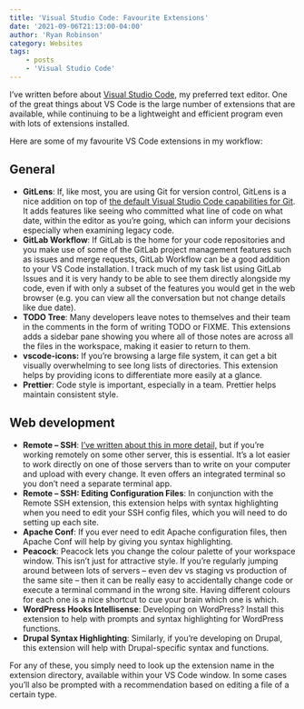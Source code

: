 ```yaml
---
title: 'Visual Studio Code: Favourite Extensions'
date: '2021-09-06T21:13:00-04:00'
author: 'Ryan Robinson'
category: Websites
tags:
    - posts
    - 'Visual Studio Code'
---
```


I’ve written before about [Visual Studio Code](/tags/visual-studio-code/), my preferred text editor. One of the great things about VS Code is the large number of extensions that are available, while continuing to be a lightweight and efficient program even with lots of extensions installed.

Here are some of my favourite VS Code extensions in my workflow:

## General

- **GitLens**: If, like most, you are using Git for version control, GitLens is a nice addition on top of [the default Visual Studio Code capabilities for Git](/websites/using-github-from-visual-studio-code/). It adds features like seeing who committed what line of code on what date, within the editor as you’re going, which can inform your decisions especially when examining legacy code.
- **GitLab Workflow**: If GitLab is the home for your code repositories and you make use of some of the GitLab project management features such as issues and merge requests, GitLab Workflow can be a good addition to your VS Code installation. I track much of my task list using GitLab Issues and it is very handy to be able to see them directly alongside my code, even if with only a subset of the features you would get in the web browser (e.g. you can view all the conversation but not change details like due date).
- **TODO Tree**: Many developers leave notes to themselves and their team in the comments in the form of writing TODO or FIXME. This extensions adds a sidebar pane showing you where all of those notes are across all the files in the workspace, making it easier to return to them.
- **vscode-icons:** If you’re browsing a large file system, it can get a bit visually overwhelming to see long lists of directories. This extension helps by providing icons to differentiate more easily at a glance.
- **Prettier**: Code style is important, especially in a team. Prettier helps maintain consistent style.

## Web development

- **Remote – SSH**: [I’ve written about this in more detail,](/websites/visual-studio-code-remote-ssh-development/) but if you’re working remotely on some other server, this is essential. It’s a lot easier to work directly on one of those servers than to write on your computer and upload with every change. It even offers an integrated terminal so you don’t need a separate terminal app.
- **Remote – SSH: Editing Configuration Files**: In conjunction with the Remote SSH extension, this extension helps with syntax highlighting when you need to edit your SSH config files, which you will need to do setting up each site.
- **Apache Conf**: If you ever need to edit Apache configuration files, then Apache Conf will help by giving you syntax highlighting.
- **Peacock**: Peacock lets you change the colour palette of your workspace window. This isn’t just for attractive style. If you’re regularly jumping around between lots of servers – even dev vs staging vs production of the same site – then it can be really easy to accidentally change code or execute a terminal command in the wrong site. Having different colours for each one is a nice shortcut to cue your brain which one is which.
- **WordPress Hooks Intellisense**: Developing on WordPress? Install this extension to help with prompts and syntax highlighting for WordPress functions.
- **Drupal Syntax Highlighting**: Similarly, if you’re developing on Drupal, this extension will help with Drupal-specific syntax and functions.

For any of these, you simply need to look up the extension name in the extension directory, available within your VS Code window. In some cases you’ll also be prompted with a recommendation based on editing a file of a certain type.